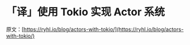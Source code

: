 # 「译」使用 Tokio 实现 Actor 系统

原文：[https://ryhl.io/blog/actors-with-tokio/](https://ryhl.io/blog/actors-with-tokio/)
